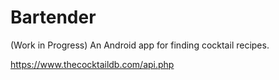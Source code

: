 # Bartender

(Work in Progress) 
An Android app for finding cocktail recipes.

https://www.thecocktaildb.com/api.php
